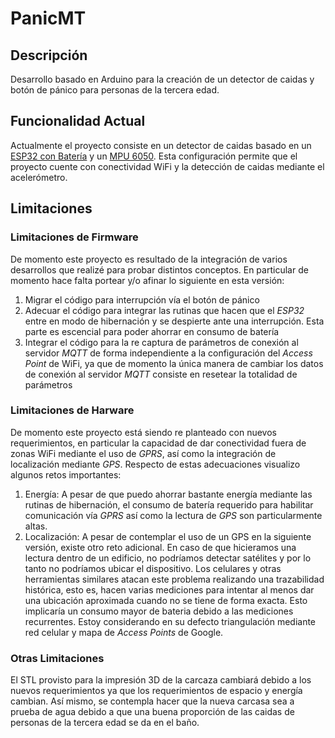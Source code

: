 # PanicMT
## Descripción
Desarrollo basado en Arduino para la creación de un detector de caidas y botón de pánico para personas de la tercera edad.
## Funcionalidad Actual
Actualmente el proyecto consiste en un detector de caidas basado en un [ESP32 con Batería](https://www.banggood.com/TTGO-T-Energy-ESP32-8MByte-PSRAM-WiFi-Bluetooth-Module-18650-Battery-ESP32-WROVER-IB-Development-Board-p-1427125.html) y un [MPU 6050](https://www.banggood.com/6DOF-MPU-6050-3-Axis-Gyro-With-Accelerometer-Sensor-Module-For-Arduino-p-80862.html).
Esta configuración permite que el proyecto cuente con conectividad WiFi y la detección de caidas mediante el acelerómetro.
## Limitaciones
### Limitaciones de Firmware
De momento este proyecto es resultado de la integración de varios desarrollos que realizé para probar distintos conceptos. En particular de momento hace falta portear y/o afinar lo siguiente en esta versión:

1. Migrar el código para interrupción vía el botón de pánico
2. Adecuar el código para integrar las rutinas que hacen que el _ESP32_ entre en modo de hibernación y se despierte ante una interrupción. Esta parte es escencial para poder ahorrar en consumo de batería
3. Integrar el código para la re captura de parámetros de conexión al servidor _MQTT_ de forma independiente a la configuración del _Access Point_ de WiFi, ya que de momento la única manera de cambiar los datos de conexión al servidor _MQTT_ consiste en resetear la totalidad de parámetros
### Limitaciones de Harware
De momento este proyecto está siendo re planteado con nuevos requerimientos, en particular la capacidad de dar conectividad fuera de zonas WiFi mediante el uso de _GPRS_, así como la integración de localización mediante _GPS_. Respecto de estas adecuaciones visualizo algunos retos importantes:
1. Energía: A pesar de que puedo ahorrar bastante energía mediante las rutinas de hibernación, el consumo de batería requerido para habilitar comunicación vía _GPRS_ así como la lectura de _GPS_ son particularmente altas.
2. Localización: A pesar de contemplar el uso de un GPS en la siguiente versión, existe otro reto adicional. En caso de que hicieramos una lectura dentro de un edificio, no podríamos detectar satélites y por lo tanto no podríamos ubicar el dispositivo. Los celulares y otras herramientas similares atacan este problema realizando una trazabilidad histórica, esto es, hacen varias mediciones para intentar al menos dar una ubicación aproximada cuando no se tiene de forma exacta. Esto implicaría un consumo mayor de bateria debido a las mediciones recurrentes. Estoy considerando en su defecto triangulación mediante red celular y mapa de _Access Points_ de Google.
### Otras Limitaciones
El STL provisto para la impresión 3D de la carcaza cambiará debido a los nuevos requerimientos ya que los requerimientos de espacio y energía cambian. Así mismo, se contempla hacer que la nueva carcasa sea a prueba de agua debido a que una buena proporción de las caidas de personas de la tercera edad se da en el baño.
